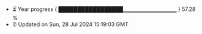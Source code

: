 - ⏳ Year progress { █████████████████▁▁▁▁▁▁▁▁▁▁▁▁▁ } 57.28 %
- ⏰ Updated on Sun, 28 Jul 2024 15:19:03 GMT

